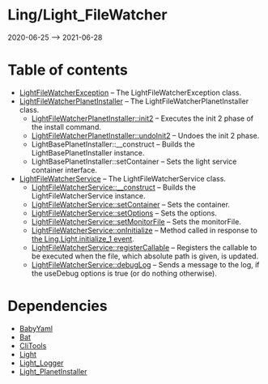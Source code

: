 Ling/Light_FileWatcher
================
2020-06-25 --> 2021-06-28




Table of contents
===========

- [LightFileWatcherException](https://github.com/lingtalfi/Light_FileWatcher/blob/master/doc/api/Ling/Light_FileWatcher/Exception/LightFileWatcherException.md) &ndash; The LightFileWatcherException class.
- [LightFileWatcherPlanetInstaller](https://github.com/lingtalfi/Light_FileWatcher/blob/master/doc/api/Ling/Light_FileWatcher/Light_PlanetInstaller/LightFileWatcherPlanetInstaller.md) &ndash; The LightFileWatcherPlanetInstaller class.
    - [LightFileWatcherPlanetInstaller::init2](https://github.com/lingtalfi/Light_FileWatcher/blob/master/doc/api/Ling/Light_FileWatcher/Light_PlanetInstaller/LightFileWatcherPlanetInstaller/init2.md) &ndash; Executes the init 2 phase of the install command.
    - [LightFileWatcherPlanetInstaller::undoInit2](https://github.com/lingtalfi/Light_FileWatcher/blob/master/doc/api/Ling/Light_FileWatcher/Light_PlanetInstaller/LightFileWatcherPlanetInstaller/undoInit2.md) &ndash; Undoes the init 2 phase.
    - LightBasePlanetInstaller::__construct &ndash; Builds the LightBasePlanetInstaller instance.
    - LightBasePlanetInstaller::setContainer &ndash; Sets the light service container interface.
- [LightFileWatcherService](https://github.com/lingtalfi/Light_FileWatcher/blob/master/doc/api/Ling/Light_FileWatcher/Service/LightFileWatcherService.md) &ndash; The LightFileWatcherService class.
    - [LightFileWatcherService::__construct](https://github.com/lingtalfi/Light_FileWatcher/blob/master/doc/api/Ling/Light_FileWatcher/Service/LightFileWatcherService/__construct.md) &ndash; Builds the LightFileWatcherService instance.
    - [LightFileWatcherService::setContainer](https://github.com/lingtalfi/Light_FileWatcher/blob/master/doc/api/Ling/Light_FileWatcher/Service/LightFileWatcherService/setContainer.md) &ndash; Sets the container.
    - [LightFileWatcherService::setOptions](https://github.com/lingtalfi/Light_FileWatcher/blob/master/doc/api/Ling/Light_FileWatcher/Service/LightFileWatcherService/setOptions.md) &ndash; Sets the options.
    - [LightFileWatcherService::setMonitorFile](https://github.com/lingtalfi/Light_FileWatcher/blob/master/doc/api/Ling/Light_FileWatcher/Service/LightFileWatcherService/setMonitorFile.md) &ndash; Sets the monitorFile.
    - [LightFileWatcherService::onInitialize](https://github.com/lingtalfi/Light_FileWatcher/blob/master/doc/api/Ling/Light_FileWatcher/Service/LightFileWatcherService/onInitialize.md) &ndash; Method called in response to [the Ling.Light.initialize_1 event](https://github.com/lingtalfi/Light/blob/master/personal/mydoc/pages/events.md).
    - [LightFileWatcherService::registerCallable](https://github.com/lingtalfi/Light_FileWatcher/blob/master/doc/api/Ling/Light_FileWatcher/Service/LightFileWatcherService/registerCallable.md) &ndash; Registers the callable to be executed when the file, which absolute path is given, is updated.
    - [LightFileWatcherService::debugLog](https://github.com/lingtalfi/Light_FileWatcher/blob/master/doc/api/Ling/Light_FileWatcher/Service/LightFileWatcherService/debugLog.md) &ndash; Sends a message to the log, if the useDebug options is true (or do nothing otherwise).


Dependencies
============
- [BabyYaml](https://github.com/lingtalfi/BabyYaml)
- [Bat](https://github.com/lingtalfi/Bat)
- [CliTools](https://github.com/lingtalfi/CliTools)
- [Light](https://github.com/lingtalfi/Light)
- [Light_Logger](https://github.com/lingtalfi/Light_Logger)
- [Light_PlanetInstaller](https://github.com/lingtalfi/Light_PlanetInstaller)


